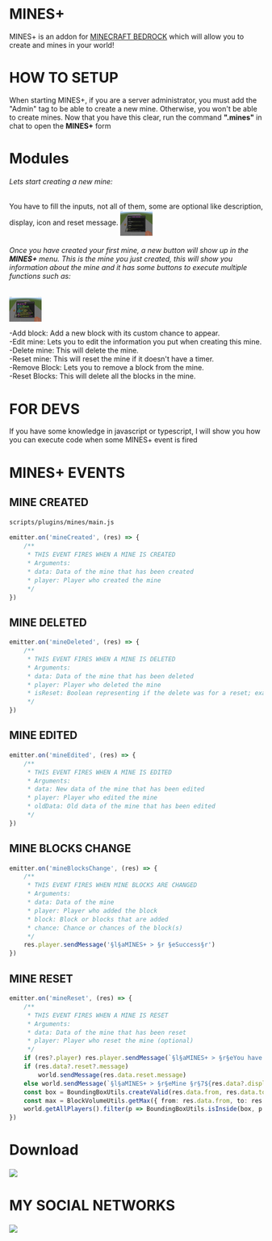 # MINES+
MINES+ is an addon for [MINECRAFT BEDROCK](https://www.microsoft.com/es-ec/p/minecraft-for-windows/9nblggh2jhxj?activetab=pivot:overviewtab) which will allow you to create and mines in your world! 
# HOW TO SETUP
When starting MINES+, if you are a server administrator, you must add the "Admin" tag to be able to create a new mine. Otherwise, you won't be able to create mines. Now that you have this clear, run the command **".mines"** in chat to open the **MINES+** form

# Modules

###### Lets start creating a new mine: <br>
You have to fill the inputs, not all of them, some are optional like description, display, icon and reset message.
<a href="#modules" target="blank"><img align="center" src="assets/create_menu.png" height="50" /></a>

###### Once you have created your first mine, a new button will show up in the **MINES+** menu. This is the mine you just created, this will show you information about the mine and it has some buttons to execute multiple functions such as:
<a href="#modules" target="blank"><img align="center" src="assets/see_menu.png" height="50" /></a><br>

-Add block: Add a new block with its custom chance to appear.<br>
-Edit mine: Lets you to edit the information you put when creating this mine.<br>
-Delete mine: This will delete the mine.<br>
-Reset mine: This will reset the mine if it doesn't have a timer.<br>
-Remove Block: Lets you to remove a block from the mine.<br>
-Reset Blocks: This will delete all the blocks in the mine.<br>

# FOR DEVS
If you have some knowledge in javascript or typescript, I will show you how you can execute code when some MINES+ event is fired

# MINES+ EVENTS

## MINE CREATED
```scripts/plugins/mines/main.js```

```ts
emitter.on('mineCreated', (res) => {
    /**
     * THIS EVENT FIRES WHEN A MINE IS CREATED
     * Arguments:
     * data: Data of the mine that has been created
     * player: Player who created the mine
     */
})
```

## MINE DELETED
```ts
emitter.on('mineDeleted', (res) => {
    /**
     * THIS EVENT FIRES WHEN A MINE IS DELETED
     * Arguments:
     * data: Data of the mine that has been deleted
     * player: Player who deleted the mine
     * isReset: Boolean representing if the delete was for a reset; example: add new blocks.
     */
})
```

## MINE EDITED
```ts
emitter.on('mineEdited', (res) => {
    /**
     * THIS EVENT FIRES WHEN A MINE IS EDITED
     * Arguments:
     * data: New data of the mine that has been edited
     * player: Player who edited the mine
     * oldData: Old data of the mine that has been edited
     */
})
```

## MINE BLOCKS CHANGE
```ts
emitter.on('mineBlocksChange', (res) => {
    /**
     * THIS EVENT FIRES WHEN MINE BLOCKS ARE CHANGED
     * Arguments:
     * data: Data of the mine
     * player: Player who added the block
     * block: Block or blocks that are added
     * chance: Chance or chances of the block(s)
     */
    res.player.sendMessage('§l§aMINES+ > §r §eSuccess§r')
})
```

## MINE RESET
```ts
emitter.on('mineReset', (res) => {
    /**
     * THIS EVENT FIRES WHEN A MINE IS RESET
     * Arguments:
     * data: Data of the mine that has been reset
     * player: Player who reset the mine (optional)
     */
    if (res?.player) res.player.sendMessage(`§l§aMINES+ > §r§eYou have reset the mine §r§7${res.data?.display ? res.data?.display : res.data.name}§r`)
    if (res.data?.reset?.message)
        world.sendMessage(res.data.reset.message)
    else world.sendMessage(`§l§aMINES+ > §r§eMine §r§7${res.data?.display ? res.data?.display : res.data.name}§r §ehas been reset!§r`);
    const box = BoundingBoxUtils.createValid(res.data.from, res.data.to)
    const max = BlockVolumeUtils.getMax({ from: res.data.from, to: res.data.to })
    world.getAllPlayers().filter(p => BoundingBoxUtils.isInside(box, p.location)).forEach(p => p.teleport(new Vector(p.location.x, max.y + 1, p.location.z)))
})
```

# Download
<a href="https://www.mediafire.com/file/a9hck1c5w3xa7eq/MINES%252B_v1.0.mcaddon/file" target="blank"><img align="center" src="https://cdn.worldvectorlogo.com/logos/mediafire-1-3.svg" height="50" /></a>

# MY SOCIAL NETWORKS
<a href="https://www.youtube.com/channel/UCcb6TseFTpboFwgZM737IGA" target="blank"><img align="center" src="https://upload.wikimedia.org/wikipedia/commons/e/ef/Youtube_logo.png" height="50" /></a>
